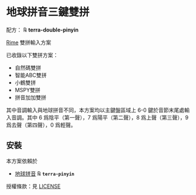 # 地球拼音三鍵雙拼

配方： ℞ **terra-double-pinyin**

[Rime](https://rime.im) 雙拼輸入方案

已收錄以下雙拼方案：

  - 自然碼雙拼
  - 智能ABC雙拼
  - 小鶴雙拼
  - MSPY雙拼
  - 拼音加加雙拼

其中音調輸入與地球拼音不同，本方案均以主鍵盤區域上 6-0 鍵於音節末尾處輸入音調。其中 6 爲陰平（第一聲），7 爲陽平（第二聲），8 爲上聲（第三聲），9 爲去聲（第四聲），0 爲輕聲。

## 安裝

本方案依賴於

  - [地球拼音](https://github.com/rime/rime-terra-pinyin) ℞ **`terra-pinyin`**

授權條款：見 [LICENSE](LICENSE)
